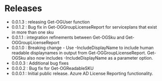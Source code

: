 # Releases
- 0.0.1.3 : releasing Get-OGUser function
- 0.0.1.2 : Bug fix in Get-OGGroupLicenseReport for serviceplans that exist in more than one sku
- 0.0.1.1 : integration refinements between Get-OGSku and Get-OGGroupLicenseReport
- 0.0.1.0 : Breaking change - Use -IncludeDisplayName to include human readable displaynames in output from Get-OGGroupLicenseReport.  Get-OGSku also now includes -IncludeDisplayName as a parameter option.
- 0.0.0.3 : Additional bug fixes
- 0.0.0.2 : Bug fix for Get-OGReadableSKU
- 0.0.0.1 : Initial public release. Azure AD License Reporting functionality.